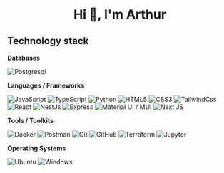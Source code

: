 <h1 align="center">Hi 👋, I'm Arthur</h1>


## Technology stack


**Databases**

![Postgresql](https://img.shields.io/badge/-Postgresql-%232c3e50?style=flat-square&logo=Postgresql)

**Languages / Frameworks**

![JavaScript](https://img.shields.io/badge/-JavaScript-%23F7DF1C?style=flat-square&logo=javascript&logoColor=000000&labelColor=%23F7DF1C&color=%23FFCE5A)
![TypeScript](https://img.shields.io/badge/-TypeScript-007ACC?style=flat-square&logo=typescript&logoColor=white)
![Python](https://img.shields.io/badge/-Python-333?logo=python&labelColor=fff)
![HTML5](https://img.shields.io/badge/-HTML5-%23E44D27?style=flat-square&logo=html5&logoColor=ffffff)
![CSS3](https://img.shields.io/badge/-CSS3-%231572B6?style=flat-square&logo=css3)
![TailwindCss](https://img.shields.io/badge/-TailwindCss-%231a202c?style=flat-square&logo=tailwind-css)
![React](https://img.shields.io/badge/-React-black?style=flat-square&logo=React)
![NestJs](https://img.shields.io/badge/nestjs-%23E0234E.svg?style=flat-square&logo=nestjs&logoColor=white)
![Express](https://img.shields.io/badge/express.js-%23404d59.svg?style=flat-square&logo=express&logoColor=%2361DAFB)
![Material UI / MUI](https://img.shields.io/badge/Material%20Ui%20/%20MUI-%230081CB.svg?style=flat-square&logo=material-ui&logoColor=white)
![Next JS](https://img.shields.io/badge/nextjs-%23000000.svg?style=flat-square&logo=next.js&logoColor=white)

**Tools / Toolkits**

![Docker](https://img.shields.io/badge/-Docker-46a2f1?style=flat-square&logo=docker&logoColor=white)
![Postman](https://img.shields.io/badge/Postman-FCA121?style=flat-square&logo=postman)
![Git](https://img.shields.io/badge/-Git-black?style=flat-square&logo=git)
![GitHub](https://img.shields.io/badge/-GitHub-181717?style=flat-square&logo=github)
![Terraform](https://img.shields.io/badge/terraform-%235835CC.svg?style=flat-square&logo=terraform&logoColor=white)
![Jupyter](https://img.shields.io/badge/Jupyter-%23F37626.svg?style=flat-square&logo=Jupyter&logoColor=white)

**Operating Systems**

![Ubuntu](https://img.shields.io/badge/Ubuntu-E95420?style=flat-square&logo=ubuntu&logoColor=white)
![Windows](https://img.shields.io/badge/Windows-0078D6?style=flat-square&logo=windows&logoColor=white)
